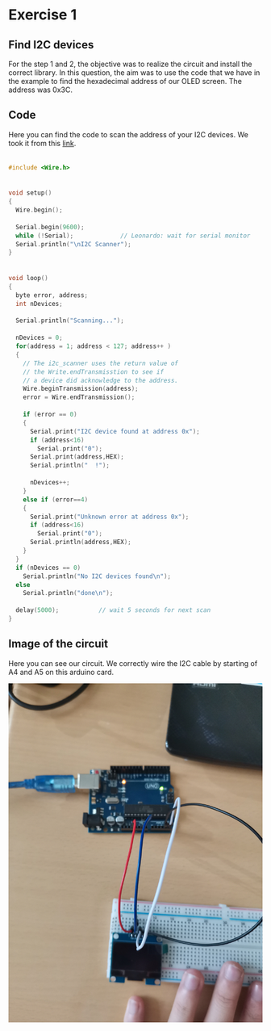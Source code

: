 # Exercise 1

## Find I2C devices

For the step 1 and 2, the objective was to realize the circuit and install the correct library.
In this question, the aim was to use the code that we have in the example to find the hexadecimal address of our OLED screen. The address was 0x3C. 

## Code

Here you can find the code to scan the address of your I2C devices. We took it from this [link](https://playground.arduino.cc/Main/I2cScanner/).

``` C

#include <Wire.h>
 
 
void setup()
{
  Wire.begin();
 
  Serial.begin(9600);
  while (!Serial);             // Leonardo: wait for serial monitor
  Serial.println("\nI2C Scanner");
}
 
 
void loop()
{
  byte error, address;
  int nDevices;
 
  Serial.println("Scanning...");
 
  nDevices = 0;
  for(address = 1; address < 127; address++ )
  {
    // The i2c_scanner uses the return value of
    // the Write.endTransmisstion to see if
    // a device did acknowledge to the address.
    Wire.beginTransmission(address);
    error = Wire.endTransmission();
 
    if (error == 0)
    {
      Serial.print("I2C device found at address 0x");
      if (address<16)
        Serial.print("0");
      Serial.print(address,HEX);
      Serial.println("  !");
 
      nDevices++;
    }
    else if (error==4)
    {
      Serial.print("Unknown error at address 0x");
      if (address<16)
        Serial.print("0");
      Serial.println(address,HEX);
    }    
  }
  if (nDevices == 0)
    Serial.println("No I2C devices found\n");
  else
    Serial.println("done\n");
 
  delay(5000);           // wait 5 seconds for next scan
}
```


## Image of the circuit

Here you can see our circuit. We correctly wire the I2C cable by starting of A4 and A5 on this arduino card.

![Image](https://github.com/efrei-paris-sud/2020-H-Team-of-2/blob/main/lab/3/Exercise/1/OLED%20Circuit.jpg)
